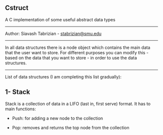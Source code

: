 ## Cstruct
A C implementation of some useful abstract data types

-----------

Author: Siavash Tabrizian - stabrizian@smu.edu

-----------

In all data structures there is a node object 
which contains the main data that the user want to store.
For different purposes you can modify this  - based on the data that you want to store - 
in order to use the data structures.

-----------

List of data structures (I am completing this list gradually):

## 1- Stack

Stack is a collection of data in a LIFO (last in, first serve) format. 
It has to main functions:

- Push: for adding a new node to the collection

- Pop: removes and returns the top node from the collection

